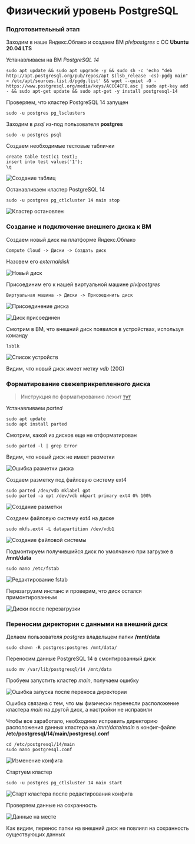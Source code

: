 # Физический уровень PostgreSQL

### Подготовительный этап

Заходим в наше Яндекс.Облако и создаем ВМ _plvlpostgres_ с ОС __Ubuntu 20.04 LTS__

Устанавливаем на ВМ _PostgreSQL 14_

    sudo apt update && sudo apt upgrade -y && sudo sh -c 'echo "deb http://apt.postgresql.org/pub/repos/apt $(lsb_release -cs)-pgdg main" > /etc/apt/sources.list.d/pgdg.list' && wget --quiet -O - https://www.postgresql.org/media/keys/ACCC4CF8.asc | sudo apt-key add - && sudo apt-get update && sudo apt-get -y install postgresql-14

Проверяем, что кластер PostgreSQL 14 запущен
    
    sudo -u postgres pg_lsclusters

Заходим в _psql_ из-под пользователя __postgres__

    sudo -u postgres psql

Создаем необходимые тестовые таблички

    create table test(c1 text);
    insert into test values('1');
    \q

![Создание таблиц](imgs/1.png)

Останавливаем кластер PostgreSQL 14 

    sudo -u postgres pg_ctlcluster 14 main stop

![Кластер остановлен](imgs/2.png)

### Создание и подключение внешнего диска к ВМ

Создаем новый диск на платформе Яндекс.Облако

    Compute Cloud -> Диски -> Создать диск

Назовем его _externaldisk_

![Новый диск](imgs/3.png)

Присоединим его к нашей виртуальной машине _plvlpostgres_

    Виртуальная машина -> Диски -> Присоединить диск

![Присоединение диска](imgs/4.png)

![Диск присоединен](imgs/5.png)

Смотрим в ВМ, что внешний диск появился в устройствах, используя команду

    lsblk

![Список устройств](imgs/6.png)

Видим, что новый диск имеет метку _vdb_ (20G)

### Форматирование свежеприкрепленного диска

> Инструкция по форматированию лежит [тут](https://www.digitalocean.com/community/tutorials/how-to-partition-and-format-storage-devices-in-linux)

Устанавливаем _parted_

    sudo apt update
    sudo apt install parted

Смотрим, какой из дисков еще не отформатирован

    sudo parted -l | grep Error

Видим, что новый диск не имеет разметки

![Ошибка разметки диска](imgs/7.png)

Создаем разметку под файловую систему ext4

    sudo parted /dev/vdb mklabel gpt
    sudo parted -a opt /dev/vdb mkpart primary ext4 0% 100%

![Создание разметки](imgs/8.png)

Создаем файловую систему ext4 на диске

    sudo mkfs.ext4 -L datapartition /dev/vdb1

![Создание файловой системы](imgs/9.png)

Подмонтируем получившийся диск по умолчанию при загрузке в __/mnt/data__

    sudo nano /etc/fstab

![Редактирование fstab](imgs/10.png)

Перезагрузим инстанс и проверим, что диск остался примонтированным

![Диски после перезагрузки](imgs/11.png)

### Переносим директории с данными на внешний диск

Делаем пользователя _postgres_ владельцем папки __/mnt/data__

    sudo chown -R postgres:postgres /mnt/data/

Переносим данные PostgreSQL 14 в смонтированный диск

    sudo mv /var/lib/postgresql/14 /mnt/data

Пробуем запустить кластер _main_, получаем ошибку

![Ошибка запуска после переноса директории](imgs/12.png)

Ошибка связана с тем, что мы физически перенесли расположение кластера _main_ на другой диск, а настройки не исправили

Чтобы все заработало, необходимо исправить директорию расположения данных кластера на _/mnt/data/main_ в конфиг-файле __/etc/postgresql/14/main/postgresql.conf__

    cd /etc/postgresql/14/main
    sudo nano postgresql.conf

![Изменение конфига](imgs/13.png)

Стартуем кластер

    sudo -u postgres pg_ctlsluster 14 main start

![Старт кластера после редактирования конфига](imgs/14.png)

Проверяем данные на сохранность

![Данные на месте](imgs/15.png)

Как видим, перенос папки на внешний диск не повлиял на сохранность существующих данных
